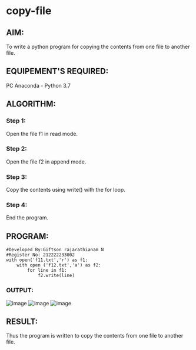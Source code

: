 # copy-file
## AIM:
To write a python program for copying the contents from one file to another file.
## EQUIPEMENT'S REQUIRED: 
PC
Anaconda - Python 3.7
## ALGORITHM: 
### Step 1:
Open the file f1 in read mode.
### Step 2: 
 Open the file f2 in append mode.
### Step 3: 
Copy the contents using write() with the for loop.
### Step 4:  
End the program.
## PROGRAM:
```
#Developed By:Giftson rajarathianam N
#Register No: 212222233002
with open('f11.txt','r') as f1:
    with open ('f12.txt','a') as f2:
        for line in f1:
            f2.write(line)
```
### OUTPUT:

![image](https://github.com/gifty003/copy-file/assets/145822352/06b446ca-1456-488e-a8ef-85668e8e071a)
![image](https://github.com/gifty003/copy-file/assets/145822352/b38d149f-703e-4959-a74c-68eaddb38ed5)
![image](https://github.com/gifty003/copy-file/assets/145822352/aaf8712b-e92e-40f9-a201-9efd882734ba)


## RESULT:
Thus the program is written to copy the contents from one file to another file.
